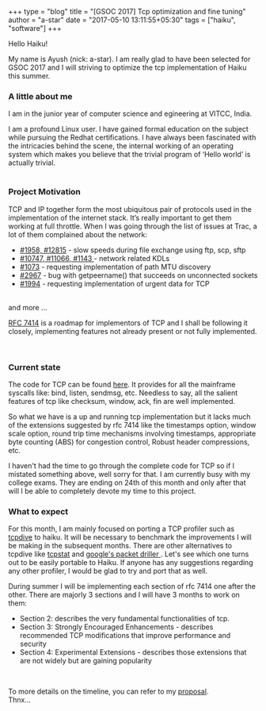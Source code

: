+++
type = "blog"
title = "[GSOC 2017] Tcp optimization and fine tuning"
author = "a-star"
date = "2017-05-10 13:11:55+05:30"
tags = ["haiku", "software"]
+++

Hello Haiku!

My name is Ayush (nick: a-star). I am really glad to have been selected for GSOC 2017 and I will striving to optimize the tcp implementation of Haiku this summer.

<h3>A little about me</h3>

<p>
I am in the junior year of computer science and egineering at VITCC, India.<br>

I am a profound Linux user. I have gained formal education on the subject while pursuing the Redhat certifications. I have always been fascinated with the intricacies behind the scene, the internal working of an operating system which makes you believe that the trivial program of ‘Hello world’ is actually trivial.<br><br>
</p>

<h3>Project Motivation</h3>

<p>TCP and IP together form the most ubiquitous pair of protocols used in the implementation of the internet stack. It’s really important to get them working at full throttle. When I was going through the list of issues at Trac, a lot of them complained about the network:<br>

<ul>
<li><a href="https://dev.haiku-os.org/query?id=1958&or&id=12815&col=id&col=summary&col=type&col=status&col=priority&col=milestone&col=component&order=priority">#1958, #12815</a> - slow speeds during file exchange using ftp, scp, sftp </li>

<li><a href="https://dev.haiku-os.org/query?id=10747&or&id=11066&or&id=1143&col=id&col=summary&col=type&col=status&col=priority&col=milestone&col=component&order=priority">#10747, #11066, #1143 </a> - network related KDLs </li>

<li><a href="https://dev.haiku-os.org/ticket/1073">#1073</a> - requesting implementation of path MTU discovery  </li>

<li><a href="https://dev.haiku-os.org/ticket/2967">#2967</a> - bug with getpeername() that succeeds on unconnected sockets  </li>

<li><a href="https://dev.haiku-os.org/ticket/1994">#1994</a> - requesting implementation of urgent data for TCP  </li>
</ul>
<br>
and more ...<br>

<a href="https://tools.ietf.org/html/rfc7414">RFC 7414</a> is a roadmap for implementors of TCP and I shall be following it closely, implementing features not already present or not fully implemented.
</p><br>

<h3>Current state</h3>

<p>The code for TCP can be found <a href="https://github.com/haiku/haiku/tree/master/src/add-ons/kernel/network/protocols/tcp"> here</a>. It provides for all the mainframe syscalls like: bind, listen, sendmsg, etc. Needless to say, all the salient features of tcp like checksum, window, ack, fin are well implemented.</p>

<p>So what we have is a up and running tcp implementation but it lacks much of the extensions suggested by rfc 7414 like the timestamps option, window scale option, round trip time mechanisms involving timestamps, appropriate byte counting (ABS) for congestion control, Robust header compressions, etc.</p>

<p>I haven't had the time to go through the complete code for TCP so if I mistated something above, well sorry for that. I am currently busy with my college exams. They are ending on 24th of this month and only after that will I be able to completely devote my time to this project.</p>

<h3>What to expect</h3>

<p>For this month, I am mainly focused on porting a TCP profiler such as <a href="​https://github.com/fastos/tcpdive">tcpdive</a> to haiku. It will be necessary to benchmark the improvements I will be making in the subsequent months. There are other alternatives to tcpdive like <a href="​http://tstat.polito.it/overview.shtml​">tcpstat</a> and <a href="https://news.ycombinator.com/item?id=9857938"> google's packet driller </a>. Let's see which one turns out to be easily portable to Haiku. If anyone has any suggestions regarding any other profiler, I would be glad to try and port that as well.</p>

<p>During summer I will be implementing each section of rfc 7414 one after the other. There are majorly 3 sections and I will have 3 months to work on them:</p>

<ul>
<li>Section 2: describes the very fundamental functionalities of tcp. </li>
<li>Section 3: Strongly Encouraged Enhancements - describes recommended TCP modifications that improve performance and security</li>
<li>Section 4: Experimental Extensions - describes those extensions that are not widely but are gaining popularity </li>
</ul><br>

To more details on the timeline, you can refer to my <a href="https://docs.google.com/document/d/1-FlypLFN2c1OOSkwh9N72uuQWMbY3hHiTwhFSqPaJbM/edit"> proposal</a>.
<br>
Thnx...
